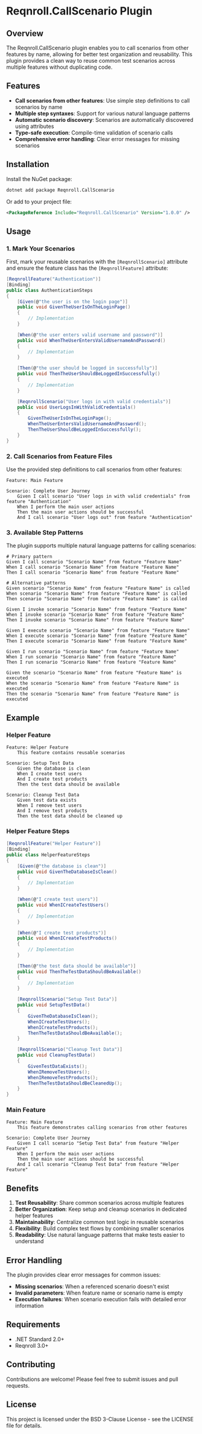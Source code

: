 # Reqnroll.CallScenario Plugin

## Overview

The Reqnroll.CallScenario plugin enables you to call scenarios from other features by name, allowing for better test organization and reusability. This plugin provides a clean way to reuse common test scenarios across multiple features without duplicating code.

## Features

- **Call scenarios from other features**: Use simple step definitions to call scenarios by name
- **Multiple step syntaxes**: Support for various natural language patterns
- **Automatic scenario discovery**: Scenarios are automatically discovered using attributes
- **Type-safe execution**: Compile-time validation of scenario calls
- **Comprehensive error handling**: Clear error messages for missing scenarios

## Installation

Install the NuGet package:

```bash
dotnet add package Reqnroll.CallScenario
```

Or add to your project file:

```xml
<PackageReference Include="Reqnroll.CallScenario" Version="1.0.0" />
```

## Usage

### 1. Mark Your Scenarios

First, mark your reusable scenarios with the `[ReqnrollScenario]` attribute and ensure the feature class has the `[ReqnrollFeature]` attribute:

```csharp
[ReqnrollFeature("Authentication")]
[Binding]
public class AuthenticationSteps
{
    [Given(@"the user is on the login page")]
    public void GivenTheUserIsOnTheLoginPage()
    {
        // Implementation
    }

    [When(@"the user enters valid username and password")]
    public void WhenTheUserEntersValidUsernameAndPassword()
    {
        // Implementation
    }

    [Then(@"the user should be logged in successfully")]
    public void ThenTheUserShouldBeLoggedInSuccessfully()
    {
        // Implementation
    }

    [ReqnrollScenario("User logs in with valid credentials")]
    public void UserLogsInWithValidCredentials()
    {
        GivenTheUserIsOnTheLoginPage();
        WhenTheUserEntersValidUsernameAndPassword();
        ThenTheUserShouldBeLoggedInSuccessfully();
    }
}
```

### 2. Call Scenarios from Feature Files

Use the provided step definitions to call scenarios from other features:

```gherkin
Feature: Main Feature

Scenario: Complete User Journey
    Given I call scenario "User logs in with valid credentials" from feature "Authentication"
    When I perform the main user actions
    Then the main user actions should be successful
    And I call scenario "User logs out" from feature "Authentication"
```

### 3. Available Step Patterns

The plugin supports multiple natural language patterns for calling scenarios:

```gherkin
# Primary pattern
Given I call scenario "Scenario Name" from feature "Feature Name"
When I call scenario "Scenario Name" from feature "Feature Name"
Then I call scenario "Scenario Name" from feature "Feature Name"

# Alternative patterns
Given scenario "Scenario Name" from feature "Feature Name" is called
When scenario "Scenario Name" from feature "Feature Name" is called
Then scenario "Scenario Name" from feature "Feature Name" is called

Given I invoke scenario "Scenario Name" from feature "Feature Name"
When I invoke scenario "Scenario Name" from feature "Feature Name"
Then I invoke scenario "Scenario Name" from feature "Feature Name"

Given I execute scenario "Scenario Name" from feature "Feature Name"
When I execute scenario "Scenario Name" from feature "Feature Name"
Then I execute scenario "Scenario Name" from feature "Feature Name"

Given I run scenario "Scenario Name" from feature "Feature Name"
When I run scenario "Scenario Name" from feature "Feature Name"
Then I run scenario "Scenario Name" from feature "Feature Name"

Given the scenario "Scenario Name" from feature "Feature Name" is executed
When the scenario "Scenario Name" from feature "Feature Name" is executed
Then the scenario "Scenario Name" from feature "Feature Name" is executed
```

## Example

### Helper Feature

```gherkin
Feature: Helper Feature
    This feature contains reusable scenarios

Scenario: Setup Test Data
    Given the database is clean
    When I create test users
    And I create test products
    Then the test data should be available

Scenario: Cleanup Test Data
    Given test data exists
    When I remove test users
    And I remove test products
    Then the test data should be cleaned up
```

### Helper Feature Steps

```csharp
[ReqnrollFeature("Helper Feature")]
[Binding]
public class HelperFeatureSteps
{
    [Given(@"the database is clean")]
    public void GivenTheDatabaseIsClean()
    {
        // Implementation
    }

    [When(@"I create test users")]
    public void WhenICreateTestUsers()
    {
        // Implementation
    }

    [When(@"I create test products")]
    public void WhenICreateTestProducts()
    {
        // Implementation
    }

    [Then(@"the test data should be available")]
    public void ThenTheTestDataShouldBeAvailable()
    {
        // Implementation
    }

    [ReqnrollScenario("Setup Test Data")]
    public void SetupTestData()
    {
        GivenTheDatabaseIsClean();
        WhenICreateTestUsers();
        WhenICreateTestProducts();
        ThenTheTestDataShouldBeAvailable();
    }

    [ReqnrollScenario("Cleanup Test Data")]
    public void CleanupTestData()
    {
        GivenTestDataExists();
        WhenIRemoveTestUsers();
        WhenIRemoveTestProducts();
        ThenTheTestDataShouldBeCleanedUp();
    }
}
```

### Main Feature

```gherkin
Feature: Main Feature
    This feature demonstrates calling scenarios from other features

Scenario: Complete User Journey
    Given I call scenario "Setup Test Data" from feature "Helper Feature"
    When I perform the main user actions
    Then the main user actions should be successful
    And I call scenario "Cleanup Test Data" from feature "Helper Feature"
```

## Benefits

1. **Test Reusability**: Share common scenarios across multiple features
2. **Better Organization**: Keep setup and cleanup scenarios in dedicated helper features
3. **Maintainability**: Centralize common test logic in reusable scenarios
4. **Flexibility**: Build complex test flows by combining smaller scenarios
5. **Readability**: Use natural language patterns that make tests easier to understand

## Error Handling

The plugin provides clear error messages for common issues:

- **Missing scenarios**: When a referenced scenario doesn't exist
- **Invalid parameters**: When feature name or scenario name is empty
- **Execution failures**: When scenario execution fails with detailed error information

## Requirements

- .NET Standard 2.0+
- Reqnroll 3.0+

## Contributing

Contributions are welcome! Please feel free to submit issues and pull requests.

## License

This project is licensed under the BSD 3-Clause License - see the LICENSE file for details.
